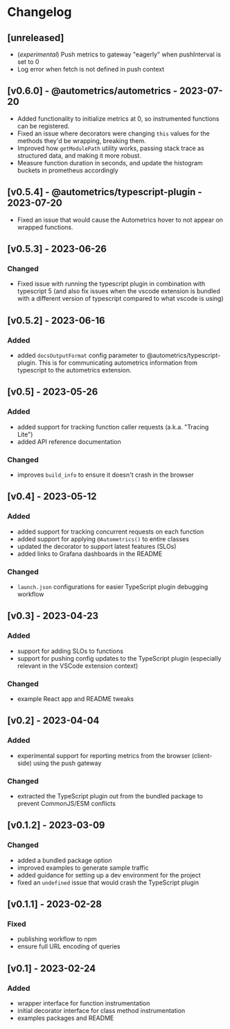 # Changelog

## [unreleased]

- (_experimental_) Push metrics to gateway "eagerly" when pushInterval is set to 0
- Log error when fetch is not defined in push context

## [v0.6.0] - @autometrics/autometrics - 2023-07-20

- Added functionality to initialize metrics at 0, so instrumented functions can be registered.
- Fixed an issue where decorators were changing `this` values for the methods they'd be wrapping, breaking them.
- Improved how `getModulePath` utility works, passing stack trace as structured data, and making it more robust.
- Measure function duration in seconds, and update the histogram buckets in prometheus accordingly

## [v0.5.4] - @autometrics/typescript-plugin - 2023-07-20

- Fixed an issue that would cause the Autometrics hover to not appear on wrapped functions.

## [v0.5.3] - 2023-06-26

### Changed

- Fixed issue with running the typescript plugin in combination with typescript 5 (and also fix issues when the vscode extension is bundled with a different version of typescript compared to what vscode is using)

## [v0.5.2] - 2023-06-16

### Added

- added `docsOutputFormat` config parameter to @autometrics/typescript-plugin. This is for communicating autometrics information from typescript to the autometrics extension.

## [v0.5] - 2023-05-26

### Added

- added support for tracking function caller requests (a.k.a. "Tracing Lite")
- added API reference documentation

### Changed

- improves `build_info` to ensure it doesn't crash in the browser

## [v0.4] - 2023-05-12

### Added

- added support for tracking concurrent requests on each function
- added support for applying `@Autometrics()` to entire classes
- updated the decorator to support latest features (SLOs)
- added links to Grafana dashboards in the README

### Changed

- `launch.json` configurations for easier TypeScript plugin debugging workflow

## [v0.3] - 2023-04-23

### Added

- support for adding SLOs to functions
- support for pushing config updates to the TypeScript plugin (especially relevant in the VSCode extension context)

### Changed

- example React app and README tweaks

## [v0.2] - 2023-04-04

### Added

- experimental support for reporting metrics from the browser (client-side) using the push gateway

### Changed

- extracted the TypeScript plugin out from the bundled package to prevent CommonJS/ESM conflicts

## [v0.1.2] - 2023-03-09

### Changed

- added a bundled package option
- improved examples to generate sample traffic
- added guidance for setting up a dev environment for the project
- fixed an `undefined` issue that would crash the TypeScript plugin

## [v0.1.1] - 2023-02-28

### Fixed

- publishing workflow to npm
- ensure full URL encoding of queries

## [v0.1] - 2023-02-24

### Added

- wrapper interface for function instrumentation
- initial decorator interface for class method instrumentation
- examples packages and README
